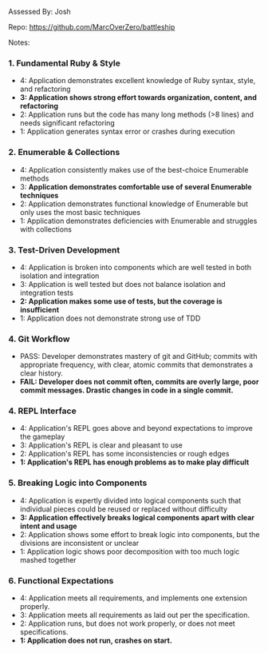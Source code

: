 Assessed By: Josh

Repo: https://github.com/MarcOverZero/battleship

Notes:


### 1. Fundamental Ruby & Style

* 4:  Application demonstrates excellent knowledge of Ruby syntax, style, and refactoring
* **3:  Application shows strong effort towards organization, content, and refactoring**
* 2:  Application runs but the code has many long methods (>8 lines) and needs significant refactoring
* 1:  Application generates syntax error or crashes during execution

### 2. Enumerable & Collections

* 4: Application consistently makes use of the best-choice Enumerable methods
* 3: **Application demonstrates comfortable use of several Enumerable techniques**
* 2: Application demonstrates functional knowledge of Enumerable but only uses the most basic techniques
* 1: Application demonstrates deficiencies with Enumerable and struggles with collections

### 3. Test-Driven Development

* 4: Application is broken into components which are well tested in both isolation and integration
* 3: Application is well tested but does not balance isolation and integration tests
* **2: Application makes some use of tests, but the coverage is insufficient**
* 1: Application does not demonstrate strong use of TDD

### 4. Git Workflow

* PASS:  Developer demonstrates mastery of git and GitHub; commits with appropriate frequency, with clear, atomic commits that demonstrates a clear history.
* **FAIL: Developer does not commit often, commits are overly large, poor commit messages. Drastic changes in code in a single commit.**

### 4. REPL Interface

* 4: Application's REPL goes above and beyond expectations to improve the gameplay
* 3: Application's REPL is clear and pleasant to use
* 2: Application's REPL has some inconsistencies or rough edges
* **1: Application's REPL has enough problems as to make play difficult**

### 5. Breaking Logic into Components

* 4: Application is expertly divided into logical components such that individual pieces could be reused or replaced without difficulty
* **3: Application effectively breaks logical components apart with clear intent and usage**
* 2: Application shows some effort to break logic into components, but the divisions are inconsistent or unclear
* 1: Application logic shows poor decomposition with too much logic mashed together

### 6. Functional Expectations

* 4: Application meets all requirements, and implements one extension properly.
* 3: Application meets all requirements as laid out per the specification.
* 2: Application runs, but does not work properly, or does not meet specifications.
* **1: Application does not run, crashes on start.**
